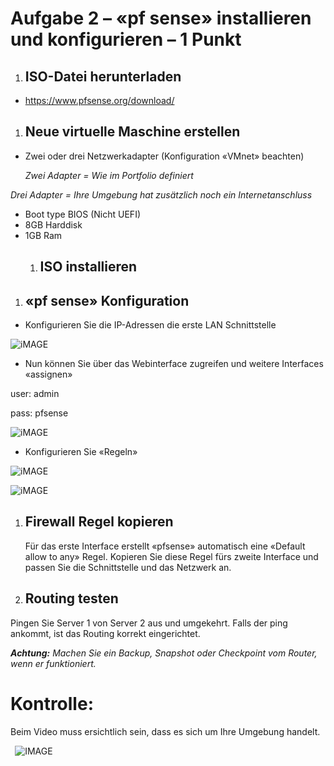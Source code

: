 ﻿# Aufgabe 2 – «pf sense» installieren und konfigurieren – 1 Punkt
1. ## **ISO-Datei herunterladen**

- <https://www.pfsense.org/download/>


1. ## **Neue virtuelle Maschine erstellen**
- Zwei oder drei Netzwerkadapter (Konfiguration «VMnet» beachten)

  *Zwei Adapter = Wie im Portfolio definiert*

*Drei Adapter = Ihre Umgebung hat zusätzlich noch ein Internetanschluss*

- Boot type BIOS (Nicht UEFI)
- 8GB Harddisk
- 1GB Ram
  1. ## **ISO installieren**


1. ## **«pf sense» Konfiguration**
- Konfigurieren Sie die IP-Adressen die erste LAN Schnittstelle

![iMAGE]()

- Nun können Sie über das Webinterface zugreifen und weitere Interfaces «assignen»

user: admin

pass: pfsense


![iMAGE]()

- Konfigurieren Sie «Regeln»

![iMAGE]()

![iMAGE]()


1. ## **Firewall Regel kopieren**
   Für das erste Interface erstellt «pfsense» automatisch eine «Default allow to any» Regel. Kopieren Sie diese Regel fürs zweite Interface und passen Sie die Schnittstelle und das Netzwerk an.


1. ## **Routing testen**
Pingen Sie Server 1 von Server 2 aus und umgekehrt. Falls der ping ankommt, ist das Routing korrekt eingerichtet. 

***Achtung:** Machen Sie ein Backup, Snapshot oder Checkpoint vom Router, wenn er funktioniert.*


# **Kontrolle:**
Beim Video muss ersichtlich sein, dass es sich um Ihre Umgebung handelt.

` `![IMAGE]() 

